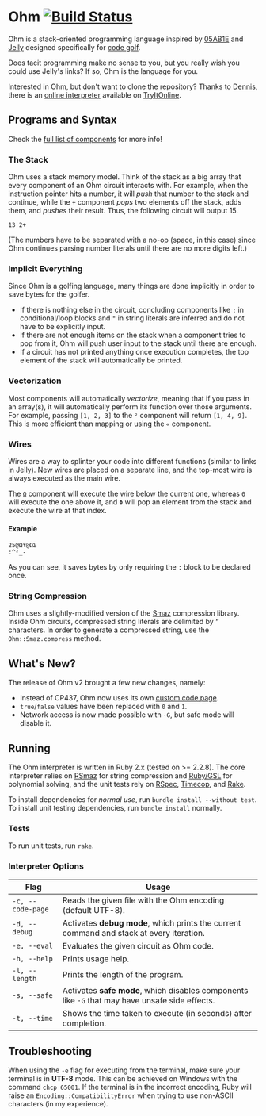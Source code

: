 # Ohm [![Build Status](https://travis-ci.org/nickbclifford/Ohm.svg?branch=master)](https://travis-ci.org/nickbclifford/Ohm)
Ohm is a stack-oriented programming language inspired by [05AB1E](https://github.com/Adriandmen/05AB1E/) and [Jelly](https://github.com/DennisMitchell/jelly) designed specifically for [code golf](https://en.wikipedia.org/wiki/Code_golf).

Does tacit programming make no sense to you, but you really wish you could use Jelly's links? If so, Ohm is the language for you.

Interested in Ohm, but don't want to clone the repository? Thanks to [Dennis](https://github.com/DennisMitchell), there is an [online interpreter](https://tio.run/#ohm2) available on [TryItOnline](https://tio.run/#home).

## Programs and Syntax

Check the [full list of components](https://github.com/nickbclifford/Ohm/blob/master/components.md) for more info!

### The Stack
Ohm uses a stack memory model. Think of the stack as a big array that every component of an Ohm circuit interacts with. For example, when the instruction pointer hits a number, it will *push* that number to the stack and continue, while the `+` component *pops* two elements off the stack, adds them, and *pushes* their result. Thus, the following circuit will output 15.

```
13 2+
```

(The numbers have to be separated with a no-op (space, in this case) since Ohm continues parsing number literals until there are no more digits left.)

### Implicit Everything
Since Ohm is a golfing language, many things are done implicitly in order to save bytes for the golfer.
- If there is nothing else in the circuit, concluding components like `;` in conditional/loop blocks and `"` in string literals are inferred and do not have to be explicitly input.
- If there are not enough items on the stack when a component tries to pop from it, Ohm will push user input to the stack until there are enough.
- If a circuit has not printed anything once execution completes, the top element of the stack will automatically be printed.

### Vectorization
Most components will automatically *vectorize*, meaning that if you pass in an array(s), it will automatically perform its function over those arguments. For example, passing `[1, 2, 3]` to the `²` component will return `[1, 4, 9]`. This is more efficient than mapping or using the `«` component.

### Wires
Wires are a way to splinter your code into different functions (similar to links in Jelly). New wires are placed on a separate line, and the top-most wire is always executed as the main wire.

The `Ω` component will execute the wire below the current one, whereas `Θ` will execute the one above it, and `Φ` will pop an element from the stack and execute the wire at that index.

#### Example
```
25@Ωτ@ΩΣ
:^²_-
```

As you can see, it saves bytes by only requiring the `:` block to be declared once.

### String Compression
Ohm uses a slightly-modified version of the [Smaz](https://github.com/antirez/smaz) compression library. Inside Ohm circuits, compressed string literals are delimited by `”` characters. In order to generate a compressed string, use the `Ohm::Smaz.compress` method.

## What's New?
The release of Ohm v2 brought a few new changes, namely:
- Instead of CP437, Ohm now uses its own [custom code page](https://github.com/nickbclifford/Ohm/blob/master/code_page.md).
- `true`/`false` values have been replaced with `0` and `1`.
- Network access is now made possible with `·G`, but safe mode will disable it.

## Running
The Ohm interpreter is written in Ruby 2.x (tested on >= 2.2.8). The core interpreter relies on [RSmaz](https://github.com/peterc/rsmaz) for string compression and [Ruby/GSL](https://github.com/SciRuby/rb-gsl) for polynomial solving, and the unit tests rely on [RSpec](http://rspec.info/), [Timecop](https://github.com/travisjeffery/timecop), and [Rake](https://github.com/ruby/rake).

To install dependencies for *normal use*, run `bundle install --without test`. To install unit testing dependencies, run `bundle install` normally.

### Tests
To run unit tests, run `rake`.

### Interpreter Options
|Flag|Usage|
|----|-----|
|`-c, --code-page`|Reads the given file with the Ohm encoding (default UTF-8).|
|`-d, --debug`|Activates **debug mode**, which prints the current command and stack at every iteration.|
|`-e, --eval`|Evaluates the given circuit as Ohm code.|
|`-h, --help`|Prints usage help.|
|`-l, --length`|Prints the length of the program.|
|`-s, --safe`|Activates **safe mode**, which disables components like `·G` that may have unsafe side effects.|
|`-t, --time`|Shows the time taken to execute (in seconds) after completion.|

## Troubleshooting
When using the `-e` flag for executing from the terminal, make sure your terminal is in **UTF-8** mode. This can be achieved on Windows with the command `chcp 65001`. If the terminal is in the incorrect encoding, Ruby will raise an `Encoding::CompatibilityError` when trying to use non-ASCII characters (in my experience).
